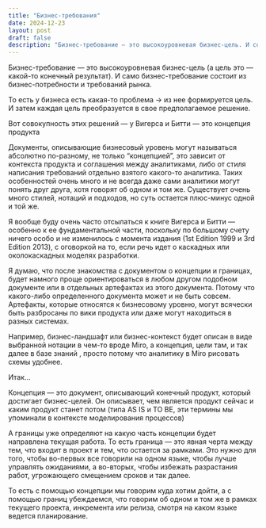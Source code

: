 ```yaml
---
title: "Бизнес-требования"
date: 2024-12-23
layout: post
draft: false
description: "Бизнес-требование — это высокоуровневая бизнес-цель. И состоит из бизнес-потребности и требований рынка"
---
```



Бизнес-требование — это высокоуровневая бизнес-цель (а цель это — какой-то конечный результат). И само бизнес-требование состоит из бизнес-потребности и требований рынка.

То есть у бизнеса есть какая-то проблема -> из нее формируется цель. И затем каждая цель преобразуется в свое предполагаемое решение.

Вот совокупность этих решений — у Вигерса и Битти — это концепция продукта

Документы, описывающие бизнесовый уровень могут называться абсолютно по-разному, не только “концепцией”, это зависит от контекста продукта и соглашения между аналитиками, либо от стиля написания требований отдельно взятого какого-то аналитика. Таких особенностей очень много и не всегда даже сами аналитики могут понять друг друга, хотя говорят об одном и том же. Существует очень много стилей, нотаций и подходов, но суть остается плюс-минус одной и той же.

Я вообще буду очень часто отсылаться к книге Вигерса и Битти — особенно к ее фундаментальной части, поскольку по большому счету ничего особо и не изменилось с момента издания (1st Edition 1999 и 3rd Edition 2013), с оговоркой на то, если речь идет о каскадных или околокаскадных моделях разработки.

Я думаю, что после знакомства с документом о концепции и границах, будет намного проще ориентироваться в любом другом подобном документе или в отдельных артефактах из этого документа. Потому что какого-либо определенного документа может и не быть совсем. Артефакты, которые относятся к бизнесовому уровню, могут всячески быть разбросаны по вики продукта или даже могут находиться в разных системах.

Например, бизнес-ландшафт или бизнес-контекст будет описан в виде выбранной нотации в чем-то вроде Miro, а концепция, цели там, и так далее в базе знаний , просто потому что аналитику в Miro рисовать схемы удобнее.

Итак…

Концепция — это документ, описывающий конечный продукт, который достигает бизнес-целей. Он описывает, чем является продукт сейчас и каким продукт станет потом (типа AS IS и TO BE, эти термины мы упоминали в контексте моделирования процессов)

А границы уже определяют на какую часть концепции будет направлена текущая работа. То есть граница — это явная черта между тем, что входит в проект и тем, что остается за рамками. Это нужно для того, чтобы во-первых все говорили на одном языке, чтобы лучше управлять ожиданиями, а во-вторых, чтобы избежать разрастания работ, угрожающего смещением сроков и так далее.

То есть с помощью концепции мы говорим куда хотим дойти, а с помощью границ убеждаемся, что говорим об одном и том же в рамках текущего проекта, инкремента или релиза, смотря на каком языке ведется планирование.
